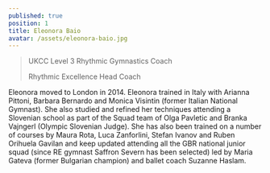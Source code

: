 ```yaml
---
published: true
position: 1
title: Eleonora Baio
avatar: /assets/eleonora-baio.jpg
---
```


> UKCC Level 3 Rhythmic Gymnastics Coach
>
> Rhythmic Excellence Head Coach

Eleonora moved to London in 2014. Eleonora trained in Italy with Arianna Pittoni,
Barbara Bernardo and Monica Visintin (former Italian National Gymnast).
She also studied and refined her techniques attending a Slovenian school as part of the Squad team of Olga Pavletic and
Branka Vajngerl (Olympic Slovenian Judge). She has also been trained on a
number of courses by Maura Rota, Luca Zanforlini, Stefan Ivanov and Ruben
Orihuela Gavilan and keep updated attending all the GBR national junior squad
(since RE gymnast Saffron Severn has been selected) led by Maria Gateva
(former Bulgarian champion) and ballet coach Suzanne Haslam.
